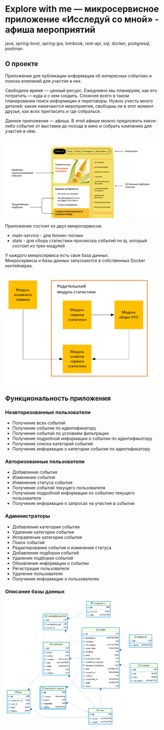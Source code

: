 # Explore with me  — микросервисное приложение «Исследуй со мной» - афиша мероприятий
java, spring-boot, spring-jpa, lombook, rest-api, sql, docker, postgresql, postman 
## О проекте
Приложение для публикации информации об интересных событиях и поиска компаний для участия в них.

Свободное время — ценный ресурс. Ежедневно мы планируем, как его потратить — куда и с кем сходить. Сложнее всего в таком планировании поиск информации и переговоры. Нужно учесть много деталей: какие намечаются мероприятия, свободны ли в этот момент друзья, как всех пригласить и где собраться.

Данное приложение — афиша. В этой афише можно предложить какое-либо событие от выставки до похода в кино и собрать компанию для участия в нём.

![Image-explorer-with-me.png](main-service/src/main/resources/Image-explorer-with-me.png)

Приложение состоит из двух микросервисов:
- main-service - для бизнес-логики
- stats - для сбора статистики просмотра событий по ip, который состоит из трех модулей

У каждого микросервиса есть своя база данных.  
Микросервисы и базы данных запускаются в собственных Docker контейнерах.

![schema_service.png](main-service/src/main/resources/schema_service.png)

## Функциональность приложения

### Неавторизованные пользователи

- Получение всех событий
- Получение события по идентификатору
- Получение событий по условиям фильтрации
- Получение подробной информации о событии по идентификатору
- Получение списка категорий событий
- Получение информации о категории события по идентификатору

### Авторизованные пользователи

- Добавление события
- Изменение события
- Изменение статуса события
- Получение событий текущего пользователя
- Получение подробной информации по событию текущего пользователя
- Получение информации о запросах на участие в событии

### Администраторы

- Добавление категории события
- Удаление категории события
- Исправление категории события
- Поиск событий
- Редактирование события и изменение статуса
- Добавление подборки событий
- Удаление подборки событий
- Обновление информации о событии
- Регистрация пользователя
- Удаление пользователя
- Получение информации о пользователях

### Описание базы данных
![er_main_service.png](main-service/src/main/resources/er_main_service.png)